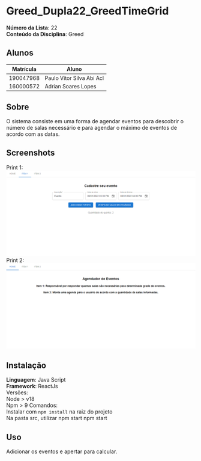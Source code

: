 # Greed_Dupla22_GreedTimeGrid
**Número da Lista**: 22<br>
**Conteúdo da Disciplina**: Greed <br>
## Alunos
|Matrícula | Aluno |
| -- | -- |
| 190047968 | Paulo Vitor Silva Abi Acl |
| 160000572 | Adrian Soares Lopes |
## Sobre 
O sistema consiste em uma forma de agendar eventos para descobrir o número de salas necessário e para agendar o máximo de eventos de acordo com as datas.
 
## Screenshots
Print 1:
![Imagem 1](./assets/Imagem.png)
Print 2:
![Imagem 2](./assets/Imagem_1.png)
## Instalação 
**Linguagem**: Java Script<br>
**Framework**: ReactJs<br>
Versões: <br>
Node > v18 <br>
Npm > 9
Comandos: <br>
Instalar com `npm install` na raiz do projeto <br>
Na pasta src, utilizar npm start
npm start <br>
## Uso 
Adicionar os eventos e apertar para calcular.